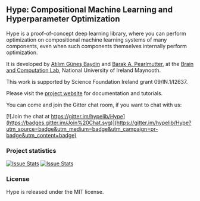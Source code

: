 Hype: Compositional Machine Learning and Hyperparameter Optimization
--------------------------------------------------------------------

Hype is a proof-of-concept deep learning library, where you can perform optimization on compositional machine learning systems of many components, even when such components themselves internally perform optimization.

It is developed by [Atılım Güneş Baydin](http://www.cs.nuim.ie/~gunes/) and [Barak A. Pearlmutter](http://bcl.hamilton.ie/~barak/), at the [Brain and Computation Lab](http://www.bcl.hamilton.ie/), National University of Ireland Maynooth.

This work is supported by Science Foundation Ireland grant 09/IN.1/I2637.

Please visit the [project website](http://hypelib.github.io/Hype/) for documentation and tutorials.

You can come and join the Gitter chat room, if you want to chat with us:

[![Join the chat at https://gitter.im/hypelib/Hype](https://badges.gitter.im/Join%20Chat.svg)](https://gitter.im/hypelib/Hype?utm_source=badge&utm_medium=badge&utm_campaign=pr-badge&utm_content=badge)

### Project statistics

[![Issue Stats](http://issuestats.com/github/hypelib/Hype/badge/pr?style=flat-square)](http://issuestats.com/github/hypelib/Hype)
[![Issue Stats](http://issuestats.com/github/hypelib/Hype/badge/issue?style=flat-square)](http://issuestats.com/github/hypelib/Hype)

### License

Hype is released under the MIT license.
